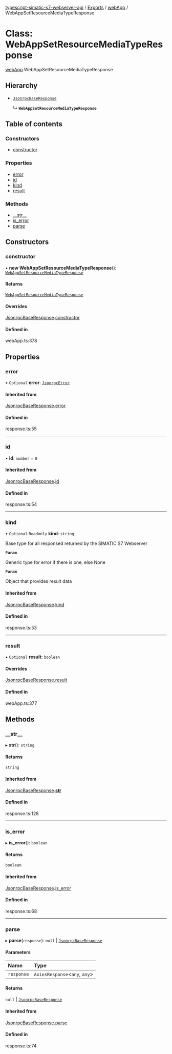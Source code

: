 [typescript-simatic-s7-webserver-api](../README.md) / [Exports](../modules.md) / [webApp](../modules/webApp.md) / WebAppSetResourceMediaTypeResponse

# Class: WebAppSetResourceMediaTypeResponse

[webApp](../modules/webApp.md).WebAppSetResourceMediaTypeResponse

## Hierarchy

- [`JsonrpcBaseResponse`](response.JsonrpcBaseResponse.md)

  ↳ **`WebAppSetResourceMediaTypeResponse`**

## Table of contents

### Constructors

- [constructor](webApp.WebAppSetResourceMediaTypeResponse.md#constructor)

### Properties

- [error](webApp.WebAppSetResourceMediaTypeResponse.md#error)
- [id](webApp.WebAppSetResourceMediaTypeResponse.md#id)
- [kind](webApp.WebAppSetResourceMediaTypeResponse.md#kind)
- [result](webApp.WebAppSetResourceMediaTypeResponse.md#result)

### Methods

- [\_\_str\_\_](webApp.WebAppSetResourceMediaTypeResponse.md#__str__)
- [is\_error](webApp.WebAppSetResourceMediaTypeResponse.md#is_error)
- [parse](webApp.WebAppSetResourceMediaTypeResponse.md#parse)

## Constructors

### constructor

• **new WebAppSetResourceMediaTypeResponse**(): [`WebAppSetResourceMediaTypeResponse`](webApp.WebAppSetResourceMediaTypeResponse.md)

#### Returns

[`WebAppSetResourceMediaTypeResponse`](webApp.WebAppSetResourceMediaTypeResponse.md)

#### Overrides

[JsonrpcBaseResponse](response.JsonrpcBaseResponse.md).[constructor](response.JsonrpcBaseResponse.md#constructor)

#### Defined in

webApp.ts:378

## Properties

### error

• `Optional` **error**: [`JsonrpcError`](response.JsonrpcError.md)

#### Inherited from

[JsonrpcBaseResponse](response.JsonrpcBaseResponse.md).[error](response.JsonrpcBaseResponse.md#error)

#### Defined in

response.ts:55

___

### id

• **id**: `number` = `0`

#### Inherited from

[JsonrpcBaseResponse](response.JsonrpcBaseResponse.md).[id](response.JsonrpcBaseResponse.md#id)

#### Defined in

response.ts:54

___

### kind

• `Optional` `Readonly` **kind**: `string`

Base type for all responsed returned by the SIMATIC S7 Webserver

**`Param`**

Generic type for error if there is one, else None

**`Param`**

Object that provides result data

#### Inherited from

[JsonrpcBaseResponse](response.JsonrpcBaseResponse.md).[kind](response.JsonrpcBaseResponse.md#kind)

#### Defined in

response.ts:53

___

### result

• `Optional` **result**: `boolean`

#### Overrides

[JsonrpcBaseResponse](response.JsonrpcBaseResponse.md).[result](response.JsonrpcBaseResponse.md#result)

#### Defined in

webApp.ts:377

## Methods

### \_\_str\_\_

▸ **__str__**(): `string`

#### Returns

`string`

#### Inherited from

[JsonrpcBaseResponse](response.JsonrpcBaseResponse.md).[__str__](response.JsonrpcBaseResponse.md#__str__)

#### Defined in

response.ts:128

___

### is\_error

▸ **is_error**(): `boolean`

#### Returns

`boolean`

#### Inherited from

[JsonrpcBaseResponse](response.JsonrpcBaseResponse.md).[is_error](response.JsonrpcBaseResponse.md#is_error)

#### Defined in

response.ts:68

___

### parse

▸ **parse**(`response`): ``null`` \| [`JsonrpcBaseResponse`](response.JsonrpcBaseResponse.md)

#### Parameters

| Name | Type |
| :------ | :------ |
| `response` | `AxiosResponse`\<`any`, `any`\> |

#### Returns

``null`` \| [`JsonrpcBaseResponse`](response.JsonrpcBaseResponse.md)

#### Inherited from

[JsonrpcBaseResponse](response.JsonrpcBaseResponse.md).[parse](response.JsonrpcBaseResponse.md#parse)

#### Defined in

response.ts:74
